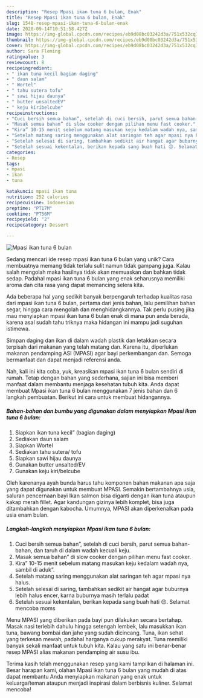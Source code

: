 ```yaml
---
description: "Resep Mpasi ikan tuna 6 bulan, Enak"
title: "Resep Mpasi ikan tuna 6 bulan, Enak"
slug: 1548-resep-mpasi-ikan-tuna-6-bulan-enak
date: 2020-09-14T10:51:58.427Z
image: https://img-global.cpcdn.com/recipes/eb9d08bc03242d3a/751x532cq70/mpasi-ikan-tuna-6-bulan-foto-resep-utama.jpg
thumbnail: https://img-global.cpcdn.com/recipes/eb9d08bc03242d3a/751x532cq70/mpasi-ikan-tuna-6-bulan-foto-resep-utama.jpg
cover: https://img-global.cpcdn.com/recipes/eb9d08bc03242d3a/751x532cq70/mpasi-ikan-tuna-6-bulan-foto-resep-utama.jpg
author: Sara Fleming
ratingvalue: 3
reviewcount: 8
recipeingredient:
- " ikan tuna kecil bagian daging"
- " daun salam"
- " Wortel"
- " tahu sutera tofu"
- " sawi hijau daunya"
- " butter unsaltedEV"
- " keju kiribelcube"
recipeinstructions:
- "Cuci bersih semua bahan”, setelah di cuci bersih, parut semua bahan-bahan, dan taruh di dalam wadah kecuali keju."
- "Masak semua bahan” di slow cooker dengan pilihan menu fast cooker."
- "Kira” 10-15 menit sebelum matang masukan keju kedalam wadah nya, sambil di aduk”."
- "Setelah matang saring menggunakan alat saringan teh agar mpasi nya halus."
- "Setelah selesai di saring, tambahkan sedikit air hangat agar buburnya lebih halus encer, karna buburnya masih terlalu padat"
- "Setelah sesuai kekentalan, berikan kepada sang buah hati 😍. Selamat mencoba moms"
categories:
- Resep
tags:
- mpasi
- ikan
- tuna

katakunci: mpasi ikan tuna 
nutrition: 252 calories
recipecuisine: Indonesian
preptime: "PT17M"
cooktime: "PT56M"
recipeyield: "2"
recipecategory: Dessert

---
```



![Mpasi ikan tuna 6 bulan](https://img-global.cpcdn.com/recipes/eb9d08bc03242d3a/751x532cq70/mpasi-ikan-tuna-6-bulan-foto-resep-utama.jpg)

Sedang mencari ide resep mpasi ikan tuna 6 bulan yang unik? Cara membuatnya memang tidak terlalu sulit namun tidak gampang juga. Kalau salah mengolah maka hasilnya tidak akan memuaskan dan bahkan tidak sedap. Padahal mpasi ikan tuna 6 bulan yang enak seharusnya memiliki aroma dan cita rasa yang dapat memancing selera kita.

Ada beberapa hal yang sedikit banyak berpengaruh terhadap kualitas rasa dari mpasi ikan tuna 6 bulan, pertama dari jenis bahan, lalu pemilihan bahan segar, hingga cara mengolah dan menghidangkannya. Tak perlu pusing jika mau menyiapkan mpasi ikan tuna 6 bulan enak di mana pun anda berada, karena asal sudah tahu triknya maka hidangan ini mampu jadi suguhan istimewa.

Simpan daging dan ikan di dalam wadah plastik dan letakkan secara terpisah dari makanan yang telah matang dan. Karena itu, diperlukan makanan pendamping ASI (MPASI) agar bayi perkembangan dan. Semoga bermanfaat dan dapat menjadi referensi anda.


Nah, kali ini kita coba, yuk, kreasikan mpasi ikan tuna 6 bulan sendiri di rumah. Tetap dengan bahan yang sederhana, sajian ini bisa memberi manfaat dalam membantu menjaga kesehatan tubuh kita. Anda dapat membuat Mpasi ikan tuna 6 bulan menggunakan 7 jenis bahan dan 6 langkah pembuatan. Berikut ini cara untuk membuat hidangannya.

<!--inarticleads1-->

##### Bahan-bahan dan bumbu yang digunakan dalam menyiapkan Mpasi ikan tuna 6 bulan:

1. Siapkan  ikan tuna kecil” (bagian daging)
1. Sediakan  daun salam
1. Siapkan  Wortel
1. Sediakan  tahu sutera/ tofu
1. Siapkan  sawi hijau daunya
1. Gunakan  butter unsalted/EV
1. Gunakan  keju kiri/belcube


Oleh karenanya ayah bunda harus tahu komponen bahan makanan apa saja yang dapat digunakan untuk membuat MPASI. Semakin bertambahnya usia, saluran pencernaan bayi Ikan salmon bisa diganti dengan ikan tuna ataupun kakap merah fillet. Agar kandungan gizinya lebih komplet, bisa juga ditambahkan dengan kabocha. Umumnya, MPASI akan diperkenalkan pada usia enam bulan. 

<!--inarticleads2-->

##### Langkah-langkah menyiapkan Mpasi ikan tuna 6 bulan:

1. Cuci bersih semua bahan”, setelah di cuci bersih, parut semua bahan-bahan, dan taruh di dalam wadah kecuali keju.
1. Masak semua bahan” di slow cooker dengan pilihan menu fast cooker.
1. Kira” 10-15 menit sebelum matang masukan keju kedalam wadah nya, sambil di aduk”.
1. Setelah matang saring menggunakan alat saringan teh agar mpasi nya halus.
1. Setelah selesai di saring, tambahkan sedikit air hangat agar buburnya lebih halus encer, karna buburnya masih terlalu padat
1. Setelah sesuai kekentalan, berikan kepada sang buah hati 😍. Selamat mencoba moms


Menu MPASI yang diberikan pada bayi pun dilakukan secara bertahap. Masak nasi terlebih dahulu hingga setengah lembek, lalu masukkan ikan tuna, bawang bombai dan jahe yang sudah dicincang. Tuna, ikan sehat yang terkesan mewah, padahal harganya cukup merakyat. Tuna memiliki banyak sekali manfaat untuk tubuh kita. Kalau yang satu ini benar-benar resep MPASI alias makanan pendamping air susu ibu. 

Terima kasih telah menggunakan resep yang kami tampilkan di halaman ini. Besar harapan kami, olahan Mpasi ikan tuna 6 bulan yang mudah di atas dapat membantu Anda menyiapkan makanan yang enak untuk keluarga/teman ataupun menjadi inspirasi dalam berbisnis kuliner. Selamat mencoba!

